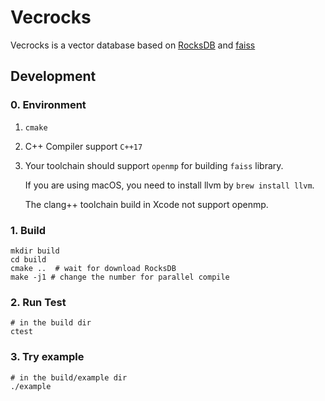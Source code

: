 # Vecrocks

Vecrocks is a vector database based on [RocksDB](https://github.com/facebook/rocksdb)
and [faiss](https://github.com/facebookresearch/faiss)

## Development

### 0. Environment

1. `cmake`
2. C++ Compiler support `C++17`
3. Your toolchain should support `openmp` for building `faiss` library.

   If you are using macOS, you need to install llvm by `brew install llvm`.

   The clang++ toolchain build in Xcode not support openmp.

### 1. Build

```shell
mkdir build
cd build
cmake ..  # wait for download RocksDB
make -j1 # change the number for parallel compile
```

### 2. Run Test

```shell
# in the build dir
ctest
```

### 3. Try example

```shell
# in the build/example dir
./example
```